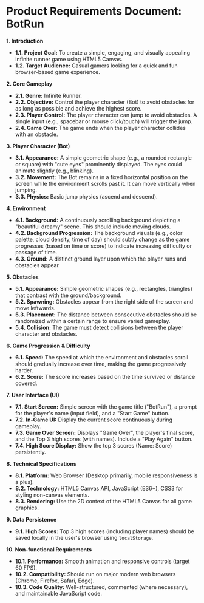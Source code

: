 # Product Requirements Document: BotRun

**1. Introduction**

*   **1.1. Project Goal:** To create a simple, engaging, and visually appealing infinite runner game using HTML5 Canvas.
*   **1.2. Target Audience:** Casual gamers looking for a quick and fun browser-based game experience.

**2. Core Gameplay**

*   **2.1. Genre:** Infinite Runner.
*   **2.2. Objective:** Control the player character (Bot) to avoid obstacles for as long as possible and achieve the highest score.
*   **2.3. Player Control:** The player character can jump to avoid obstacles. A single input (e.g., spacebar or mouse click/touch) will trigger the jump.
*   **2.4. Game Over:** The game ends when the player character collides with an obstacle.

**3. Player Character (Bot)**

*   **3.1. Appearance:** A simple geometric shape (e.g., a rounded rectangle or square) with "cute eyes" prominently displayed. The eyes could animate slightly (e.g., blinking).
*   **3.2. Movement:** The Bot remains in a fixed horizontal position on the screen while the environment scrolls past it. It can move vertically when jumping.
*   **3.3. Physics:** Basic jump physics (ascend and descend).

**4. Environment**

*   **4.1. Background:** A continuously scrolling background depicting a "beautiful dreamy" scene. This should include moving clouds.
*   **4.2. Background Progression:** The background visuals (e.g., color palette, cloud density, time of day) should subtly change as the game progresses (based on time or score) to indicate increasing difficulty or passage of time.
*   **4.3. Ground:** A distinct ground layer upon which the player runs and obstacles appear.

**5. Obstacles**

*   **5.1. Appearance:** Simple geometric shapes (e.g., rectangles, triangles) that contrast with the ground/background.
*   **5.2. Spawning:** Obstacles appear from the right side of the screen and move leftwards.
*   **5.3. Placement:** The distance between consecutive obstacles should be randomized within a certain range to ensure varied gameplay.
*   **5.4. Collision:** The game must detect collisions between the player character and obstacles.

**6. Game Progression & Difficulty**

*   **6.1. Speed:** The speed at which the environment and obstacles scroll should gradually increase over time, making the game progressively harder.
*   **6.2. Score:** The score increases based on the time survived or distance covered.

**7. User Interface (UI)**

*   **7.1. Start Screen:** Simple screen with the game title ("BotRun"), a prompt for the player's name (input field), and a "Start Game" button.
*   **7.2. In-Game UI:** Display the current score continuously during gameplay.
*   **7.3. Game Over Screen:** Displays "Game Over", the player's final score, and the Top 3 high scores (with names). Include a "Play Again" button.
*   **7.4. High Score Display:** Show the top 3 scores (Name: Score) persistently.

**8. Technical Specifications**

*   **8.1. Platform:** Web Browser (Desktop primarily, mobile responsiveness is a plus).
*   **8.2. Technology:** HTML5 Canvas API, JavaScript (ES6+), CSS3 for styling non-canvas elements.
*   **8.3. Rendering:** Use the 2D context of the HTML5 Canvas for all game graphics.

**9. Data Persistence**

*   **9.1. High Scores:** Top 3 high scores (including player names) should be saved locally in the user's browser using `localStorage`.

**10. Non-functional Requirements**

*   **10.1. Performance:** Smooth animation and responsive controls (target 60 FPS).
*   **10.2. Compatibility:** Should run on major modern web browsers (Chrome, Firefox, Safari, Edge).
*   **10.3. Code Quality:** Well-structured, commented (where necessary), and maintainable JavaScript code. 